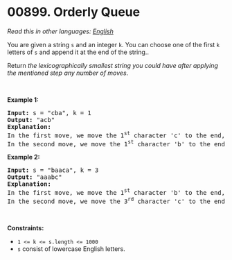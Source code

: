 # 00899. Orderly Queue

  _Read this in other languages:_
    [_English_](README.md)

<p>You are given a string <code>s</code> and an integer <code>k</code>. You can choose one of the first <code>k</code> letters of <code>s</code> and append it at the end of the string..</p>

<p>Return <em>the lexicographically smallest string you could have after applying the mentioned step any number of moves</em>.</p>

<p>&nbsp;</p>
<p><strong>Example 1:</strong></p>

<pre>
<strong>Input:</strong> s = &quot;cba&quot;, k = 1
<strong>Output:</strong> &quot;acb&quot;
<strong>Explanation:</strong> 
In the first move, we move the 1<sup>st</sup> character &#39;c&#39; to the end, obtaining the string &quot;bac&quot;.
In the second move, we move the 1<sup>st</sup> character &#39;b&#39; to the end, obtaining the final result &quot;acb&quot;.
</pre>

<p><strong>Example 2:</strong></p>

<pre>
<strong>Input:</strong> s = &quot;baaca&quot;, k = 3
<strong>Output:</strong> &quot;aaabc&quot;
<strong>Explanation:</strong> 
In the first move, we move the 1<sup>st</sup> character &#39;b&#39; to the end, obtaining the string &quot;aacab&quot;.
In the second move, we move the 3<sup>rd</sup> character &#39;c&#39; to the end, obtaining the final result &quot;aaabc&quot;.
</pre>

<p>&nbsp;</p>
<p><strong>Constraints:</strong></p>

<ul>
	<li><code>1 &lt;= k &lt;= s.length &lt;= 1000</code></li>
	<li><code>s</code> consist of lowercase English letters.</li>
</ul>
